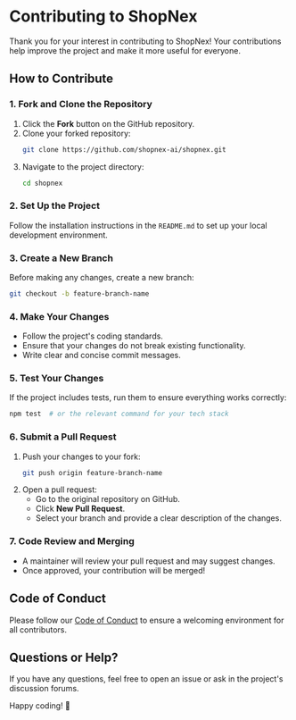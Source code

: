 # Contributing to ShopNex

Thank you for your interest in contributing to ShopNex! Your contributions help improve the project and make it more useful for everyone.

## How to Contribute

### 1. Fork and Clone the Repository

1. Click the **Fork** button on the GitHub repository.
2. Clone your forked repository:
    ```sh
    git clone https://github.com/shopnex-ai/shopnex.git
    ```
3. Navigate to the project directory:
    ```sh
    cd shopnex
    ```

### 2. Set Up the Project

Follow the installation instructions in the `README.md` to set up your local development environment.

### 3. Create a New Branch

Before making any changes, create a new branch:

```sh
git checkout -b feature-branch-name
```

### 4. Make Your Changes

- Follow the project's coding standards.
- Ensure that your changes do not break existing functionality.
- Write clear and concise commit messages.

### 5. Test Your Changes

If the project includes tests, run them to ensure everything works correctly:

```sh
npm test  # or the relevant command for your tech stack
```

### 6. Submit a Pull Request

1. Push your changes to your fork:
    ```sh
    git push origin feature-branch-name
    ```
2. Open a pull request:
    - Go to the original repository on GitHub.
    - Click **New Pull Request**.
    - Select your branch and provide a clear description of the changes.

### 7. Code Review and Merging

- A maintainer will review your pull request and may suggest changes.
- Once approved, your contribution will be merged!

## Code of Conduct

Please follow our [Code of Conduct](CODE_OF_CONDUCT.md) to ensure a welcoming environment for all contributors.

## Questions or Help?

If you have any questions, feel free to open an issue or ask in the project's discussion forums.

Happy coding! 🚀
